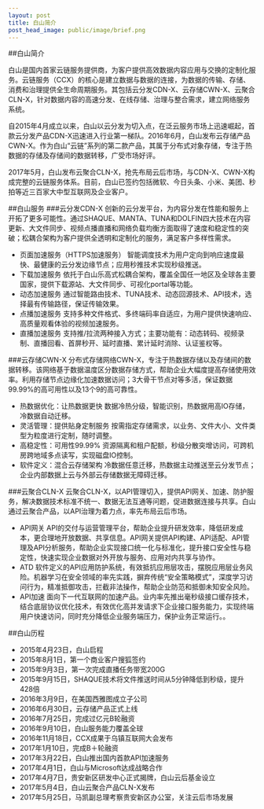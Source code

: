 ```yaml
---
layout: post
title: 白山简介
post_head_image: public/image/brief.png
---
```


##白山简介

白山是国内首家云链服务提供商，为客户提供高效数据内容应用与交换的定制化服务。云链服务（CCX）的核心是建立数据与数据的连接，为数据的传输、存储、消费和治理提供全生命周期服务。其包括云分发CDN-X、云存储CWN-X、云聚合CLN-X，针对数据内容的高速分发、在线存储、治理与整合需求，建立网络服务系统。

自2015年4月成立以来，白山以云分发为切入点，在泛云服务市场上迅速崛起，首款云分发产品CDN-X迅速进入行业第一梯队。2016年6月，白山发布云存储产品CWN-X。作为白山“云链”系列的第二款产品，其属于分布式对象存储，专注于热数据的存储及存储间的数据转移，广受市场好评。

2017年5月，白山发布云聚合CLN-X，抢先布局云后市场，与CDN-X、CWN-X构成完整的云链服务体系。目前，白山已签约包括微软、今日头条、小米、美团、秒拍等近三百家大中型互联网及企业客户。

##白山服务
###云分发CDN-X
创新的云分发平台，为内容分发在性能和服务上开拓了更多可能性。通过SHAQUE、MANTA、TUNA和DOLFIN四大技术在内容更新、大文件同步、视频点播直播和网络负载均衡方面取得了速度和稳定性的突破；松耦合架构为客户提供全透明和定制化的服务，满足客户多样性需求。

* 页面加速服务（HTTPS加速服务）
智能调度技术为用户定向到响应速度最快、最健康的云分发边缘节点；应用秒推技术实现秒级推送。
* 下载加速服务
依托于白山乐高式松耦合架构，覆盖全国任一地区及全球各主要国家，提供下载源站、大文件同步、可视化portal等功能。
* 动态加速服务
通过智能路由技术、TUNA技术、动态回源技术、API技术，选择最有传输路径，保证传输效果。
* 点播加速服务
支持多种文件格式、多终端码率自适应，为用户提供快速响应、高质量观看体验的视频加速服务。
* 直播加速服务
支持推/拉流两种接入方式；主要功能有：动态转码、视频录制、直播回看、首屏秒开、延时直播、累计延时消除、认证鉴权等。

###云存储CWN-X
分布式存储网络CWN-X，专注于热数据存储以及存储间的数据转移。该网络基于数据温度区分数据存储方式，帮助企业大幅度提高存储使用效率。利用存储节点边缘化加速数据访问；3大骨干节点对等多活，保证数据99.99%的高可用性以及13个9的高可靠性。

* 热数据优化：让热数据更快
数据冷热分级，智能识别，热数据用高IO存储，冷数据自动迁移。
* 灵活管理：提供贴身定制服务
按需指定存储需求，以业务、文件大小、文件类型为粒度进行定制，随时调整。
* 高稳定性：可用性99.99%
资源隔离和租户配额，秒级分散突增访问，可跨机房跨地域多点读写，实现磁盘IO控制。
* 软件定义：混合云存储架构
冷数据任意迁移，热数据主动推送至云分发节点；企业内部数据上云与外部云存储数据无障碍迁移。

###云聚合CLN-X
云聚合CLN-X，以API管理切入，提供API网关、加速、防护服务，解决数据技术标准不统一、数据无法互通等问题，促进数据连接与共享。白山通过云聚合产品，以API治理为着力点，率先布局云后市场。

* API网关
API的交付与运营管理平台，帮助企业提升研发效率，降低研发成本，更合理地开放数据、共享信息。API网关提供API构建、API适配、API管理及API分析服务，帮助企业实现接口统一化与标准化，提升接口安全性与稳定性，快速实现企业数据对外开放与服务、应用对内共享与协作。
* ATD
软件定义的API应用防护系统，有效抵抗应用层攻击，摆脱应用层业务风险。机器学习在安全领域的率先实践，摒弃传统“安全策略模式”，深度学习访问行为，精准抵御攻击，拦截非法操作，帮助企业防范和抵御未知安全风险。
* API加速
面向下一代互联网的加速产品。业内率先推出毫秒级接口缓存技术，结合底层协议优化技术，有效优化高并发请求下企业接口服务能力，实现终端用户快速访问，同时充分降低企业服务端压力，保护业务正常运行。。

##白山历程
* 2015年4月23日，白山启程
* 2015年8月1日，第一个商业客户搜狐签约
* 2015年9月3日，第一次完成直播任务带宽200G
* 2015年9月15日，SHAQUE技术将文件推送时间从5分钟降低到秒级，提升428倍
* 2016年3月9日，在美国西雅图成立子公司
* 2016年6月30日，云存储产品正式上线
* 2016年7月25日，完成过亿元B轮融资
* 2016年9月10日，白山服务能力覆盖全球
* 2016年11月18日，CCX成果于乌镇互联网大会发布
* 2017年1月10日，完成B＋轮融资
* 2017年3月22日，白山推出国内首款API加速服务
* 2017年4月1日，白山与Microsoft达成战略合作
* 2017年4月7日，贵安新区研发中心正式揭牌，白山云后基金设立
* 2017年5月4日，白山云聚合产品CLN-X发布
* 2017年5月25日，马凯副总理考察贵安新区办公室，关注云后市场发展
